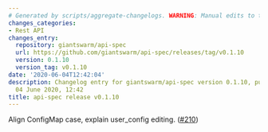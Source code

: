 ```yaml
---
# Generated by scripts/aggregate-changelogs. WARNING: Manual edits to this files will be overwritten.
changes_categories:
- Rest API
changes_entry:
  repository: giantswarm/api-spec
  url: https://github.com/giantswarm/api-spec/releases/tag/v0.1.10
  version: 0.1.10
  version_tag: v0.1.10
date: '2020-06-04T12:42:04'
description: Changelog entry for giantswarm/api-spec version 0.1.10, published on
  04 June 2020, 12:42
title: api-spec release v0.1.10
---
```


Align ConfigMap case, explain user_config editing. ([#210](https://github.com/giantswarm/api-spec/pull/210))
